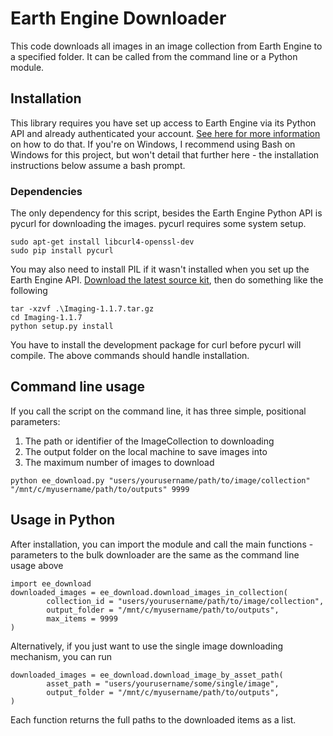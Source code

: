 # Earth Engine Downloader
This code downloads all images in an image collection from Earth Engine to a specified folder. It can be called from the command line or a Python module.

## Installation
This library requires you have set up access to Earth Engine via its Python API and already authenticated your account. [See here for more information](https://developers.google.com/earth-engine/python_install) on how to do that.
If you're on Windows, I recommend using Bash on Windows for this project, but won't detail that further here - the installation instructions below assume a bash prompt.

### Dependencies
The only dependency for this script, besides the Earth Engine Python API is pycurl for downloading the images. pycurl requires some system setup.

```
sudo apt-get install libcurl4-openssl-dev
sudo pip install pycurl
```

You may also need to install PIL if it wasn't installed when you set up the Earth Engine API. [Download the latest source kit](http://www.pythonware.com/products/pil/), then do something like the following

```
tar -xzvf .\Imaging-1.1.7.tar.gz
cd Imaging-1.1.7
python setup.py install
```

You have to install the development package for curl before pycurl will compile. The above commands should handle installation.

## Command line usage
If you call the script on the command line, it has three simple, positional parameters:

1. The path or identifier of the ImageCollection to downloading
2. The output folder on the local machine to save images into
3. The maximum number of images to download

```
python ee_download.py "users/yourusername/path/to/image/collection" "/mnt/c/myusername/path/to/outputs" 9999
```

## Usage in Python
After installation, you can import the module and call the main functions - parameters to the bulk downloader are the same
as the command line usage above

```
import ee_download
downloaded_images = ee_download.download_images_in_collection(
		collection_id = "users/yourusername/path/to/image/collection",
		output_folder = "/mnt/c/myusername/path/to/outputs",
		max_items = 9999
)
```

Alternatively, if you just want to use the single image downloading mechanism, you can run
```
downloaded_images = ee_download.download_image_by_asset_path(
		asset_path = "users/yourusername/some/single/image",
		output_folder = "/mnt/c/myusername/path/to/outputs",
)
```

Each function returns the full paths to the downloaded items as a list.
